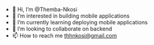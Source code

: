 - 👋 Hi, I’m @Themba-Nkosi
- 👀 I’m interested in building mobile applications
- 🌱 I’m currently learning deploying mobile applications
- 💞️ I’m looking to collaborate on backend 
- 📫 How to reach me thhnkosi@gmail.com

<!---
Themba-Nkosi/Themba-Nkosi is a ✨ special ✨ repository because its `README.md` (this file) appears on your GitHub profile.
You can click the Preview link to take a look at your changes.
--->
